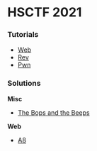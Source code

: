 # HSCTF 2021

### Tutorials

* [Web](tutorial/web-tutorial.md)
* [Rev](tutorial/rev.pdf)
* [Pwn](tutorial/pwn.md)

### Solutions

**Misc**

* [The Bops and the Beeps](misc/the-bops-and-the-beeps/SOLUTION.md)

**Web**

* [A8](web/a8/solve.py)

